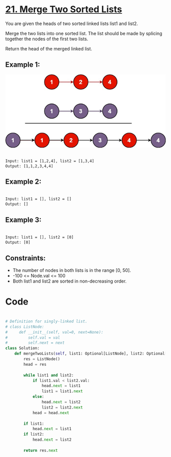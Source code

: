# [21. Merge Two Sorted Lists](https://leetcode.com/problems/merge-two-sorted-lists/description/)

You are given the heads of two sorted linked lists list1 and list2.

Merge the two lists into one sorted list. The list should be made by splicing together the nodes of the first two lists.

Return the head of the merged linked list.

## Example 1:

![alt text](image.png)

```

Input: list1 = [1,2,4], list2 = [1,3,4]
Output: [1,1,2,3,4,4]

```

## Example 2:

```

Input: list1 = [], list2 = []
Output: []

```

## Example 3:

```

Input: list1 = [], list2 = [0]
Output: [0]

```

## Constraints:

- The number of nodes in both lists is in the range [0, 50].
- -100 <= Node.val <= 100
- Both list1 and list2 are sorted in non-decreasing order.

# Code

```python

# Definition for singly-linked list.
# class ListNode:
#     def __init__(self, val=0, next=None):
#         self.val = val
#         self.next = next
class Solution:
    def mergeTwoLists(self, list1: Optional[ListNode], list2: Optional[ListNode]) -> Optional[ListNode]:
        res = ListNode()
        head = res

        while list1 and list2:
            if list1.val < list2.val:
                head.next = list1
                list1 = list1.next
            else:
                head.next = list2
                list2 = list2.next
            head = head.next

        if list1:
            head.next = list1
        if list2:
            head.next = list2

        return res.next

```

